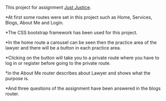 This project for assignment  [Just Justice](https://single-lawyer.web.app/).

*At first some routes were set in this project such as Home, Services, Blogs, About Me and Login.

*The CSS bootstrap framework has been used for this project.

*In the home route a carousel can be seen then the practice area of the lawyer and there will be a button in each practice area.

*Clicking on the button will take you to a private route where you have to log in or register before going to the private route.

*in the About Me router describes about Lawyer and shows what the purpose is.

*And three questions of the assignment have been answered in the blogs router.
